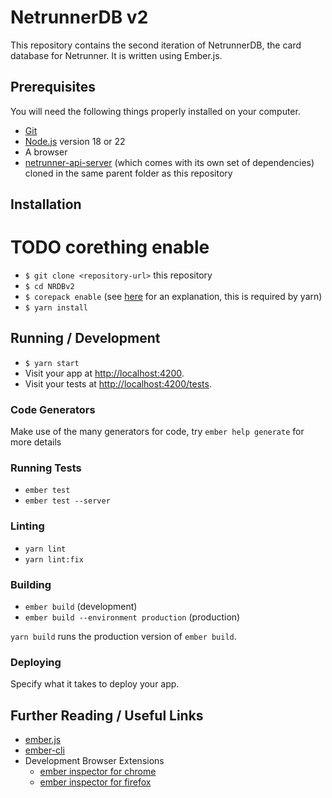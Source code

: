 # NetrunnerDB v2

This repository contains the second iteration of NetrunnerDB, the card database for Netrunner. It is written using Ember.js.

## Prerequisites

You will need the following things properly installed on your computer.

- [Git](https://git-scm.com/)
- [Node.js](https://nodejs.org/) version 18 or 22
- A browser
- [netrunner-api-server](https://github.com/NetrunnerDB/netrunnerdb-api-server) (which comes with its own set of dependencies) cloned in the same parent folder as this repository

## Installation

# TODO corething enable

- `$ git clone <repository-url>` this repository
- `$ cd NRDBv2`
- `$ corepack enable` (see [here](https://yarnpkg.com/getting-started/install) for an explanation, this is required by yarn)
- `$ yarn install`

## Running / Development

- `$ yarn start`
- Visit your app at [http://localhost:4200](http://localhost:4200).
- Visit your tests at [http://localhost:4200/tests](http://localhost:4200/tests).

### Code Generators

Make use of the many generators for code, try `ember help generate` for more details

### Running Tests

- `ember test`
- `ember test --server`

### Linting

- `yarn lint`
- `yarn lint:fix`

### Building

- `ember build` (development)
- `ember build --environment production` (production)

`yarn build` runs the production version of `ember build`.

### Deploying

Specify what it takes to deploy your app.

## Further Reading / Useful Links

- [ember.js](https://emberjs.com/)
- [ember-cli](https://cli.emberjs.com/release/)
- Development Browser Extensions
  - [ember inspector for chrome](https://chrome.google.com/webstore/detail/ember-inspector/bmdblncegkenkacieihfhpjfppoconhi)
  - [ember inspector for firefox](https://addons.mozilla.org/en-US/firefox/addon/ember-inspector/)
